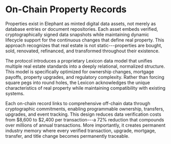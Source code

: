 # On-Chain Property Records

Properties exist in Elephant as minted digital data assets, not merely
as database entries or document repositories. Each asset embeds
verified, cryptographically signed data snapshots while maintaining
dynamic lifecycle support for the continuous changes that define real
property. This approach recognizes that real estate is not
static---properties are bought, sold, renovated, refinanced, and
transformed throughout their existence.

The protocol introduces a proprietary Lexicon data model that unifies
multiple real estate standards into a deeply relational, normalized
structure. This model is specifically optimized for ownership changes,
mortgage payoffs, property upgrades, and regulatory complexity. Rather
than forcing square pegs into round holes, the Lexicon acknowledges the
unique characteristics of real property while maintaining compatibility
with existing systems.

Each on-chain record links to comprehensive off-chain data through
cryptographic commitments, enabling programmable ownership, transfers,
upgrades, and event tracking. This design reduces data verification
costs from \$8,600 to \$2,400 per transaction---a 72% reduction that
compounds over millions of annual transactions. More importantly, it
creates permanent industry memory where every verified transaction,
upgrade, mortgage, transfer, and title change becomes permanently
traceable.
